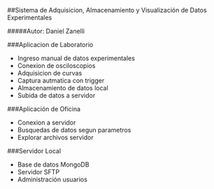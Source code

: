 ##Sistema de Adquisicion, Almacenamiento y Visualización de Datos Experimentales

#####Autor: Daniel Zanelli

###Aplicacion de Laboratorio
- Ingreso manual de datos experimentales
- Conexion de osciloscopios
- Adquisicion de curvas
- Captura autmatica con trigger
- Almacenamiento de datos local
- Subida de datos a servidor

###Aplicación de Oficina
- Conexion a servidor
- Busquedas de datos segun parametros
- Explorar archivos servidor

###Servidor Local
- Base de datos MongoDB
- Servidor SFTP
- Administración usuarios
